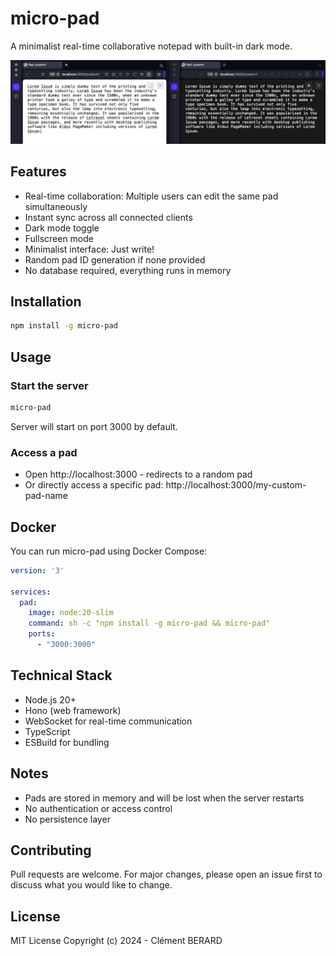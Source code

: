 # micro-pad

A minimalist real-time collaborative notepad with built-in dark mode.

![screenshot.jpg](docs/screenshot.jpg)

## Features
- Real-time collaboration: Multiple users can edit the same pad simultaneously
- Instant sync across all connected clients
- Dark mode toggle
- Fullscreen mode
- Minimalist interface: Just write!
- Random pad ID generation if none provided
- No database required, everything runs in memory

## Installation

```bash
npm install -g micro-pad
```

## Usage

### Start the server
```bash
micro-pad
```

Server will start on port 3000 by default.

### Access a pad

- Open http://localhost:3000 - redirects to a random pad
- Or directly access a specific pad: http://localhost:3000/my-custom-pad-name

## Docker

You can run micro-pad using Docker Compose:

```yaml
version: '3'

services:
  pad:
    image: node:20-slim
    command: sh -c "npm install -g micro-pad && micro-pad"
    ports:
      - "3000:3000"
```

## Technical Stack

- Node.js 20+
- Hono (web framework)
- WebSocket for real-time communication
- TypeScript
- ESBuild for bundling

## Notes

- Pads are stored in memory and will be lost when the server restarts
- No authentication or access control
- No persistence layer

## Contributing
Pull requests are welcome. For major changes, please open an issue first to discuss what you would like to change.

## License
MIT License
Copyright (c) 2024 - Clément BERARD
```
